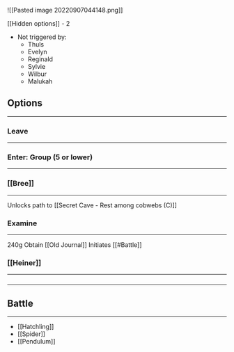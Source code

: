 ![[Pasted image 20220907044148.png]]

[[Hidden options]] - 2
- Not triggered by:
	- Thuls
	- Evelyn
	- Reginald
	- Sylvie
	- Wilbur
	- Malukah

## Options
---

### Leave
---

### Enter: Group (5 or lower)
---

### [[Bree]]
---
Unlocks path to [[Secret Cave - Rest among cobwebs (C)]]

### Examine
---
240g
Obtain [[Old Journal]]
Initiates [[#Battle]]

### [[Heiner]]
---

### 
---

## Battle
---
- [[Hatchling]]
- [[Spider]]
- [[Pendulum]]
